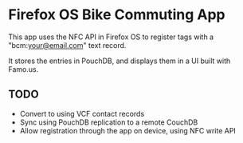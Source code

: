 # Firefox OS Bike Commuting App

This app uses the NFC API in Firefox OS to register tags with a "bcm:your@email.com" text record.

It stores the entries in PouchDB, and displays them in a UI built with Famo.us.

## TODO

* Convert to using VCF contact records
* Sync using PouchDB replication to a remote CouchDB
* Allow registration through the app on device, using NFC write API
